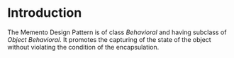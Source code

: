 # Introduction
The Memento Design Pattern is of class _Behavioral_ and having subclass of _Object Behavioral_. It promotes the capturing of the state of the object without violating the condition of the encapsulation.